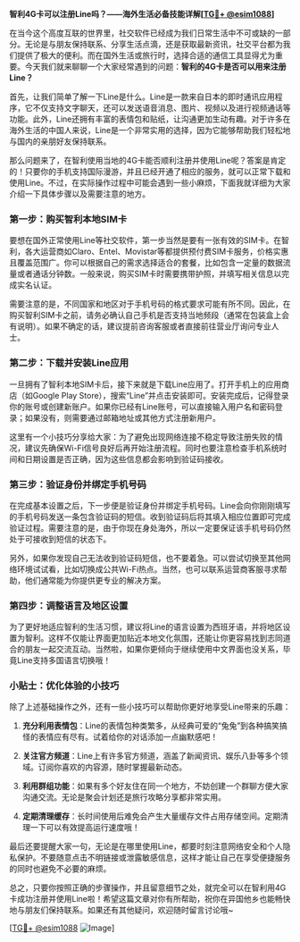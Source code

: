**智利4G卡可以注册Line吗？——海外生活必备技能详解[[TG💪+ @esim1088](https://t.me/s/esim1088)]**

在当今这个高度互联的世界里，社交软件已经成为我们日常生活中不可或缺的一部分。无论是与朋友保持联系、分享生活点滴，还是获取最新资讯，社交平台都为我们提供了极大的便利。而在国外生活或旅行时，选择合适的通信工具显得尤为重要。今天我们就来聊聊一个大家经常遇到的问题：**智利的4G卡是否可以用来注册Line？**

首先，让我们简单了解一下Line是什么。Line是一款来自日本的即时通讯应用程序，它不仅支持文字聊天，还可以发送语音消息、图片、视频以及进行视频通话等功能。此外，Line还拥有丰富的表情包和贴纸，让沟通更加生动有趣。对于许多在海外生活的中国人来说，Line是一个非常实用的选择，因为它能够帮助我们轻松地与国内的亲朋好友保持联系。

那么问题来了，在智利使用当地的4G卡能否顺利注册并使用Line呢？答案是肯定的！只要你的手机支持国际漫游，并且已经开通了相应的服务，就可以正常下载和使用Line。不过，在实际操作过程中可能会遇到一些小麻烦，下面我就详细为大家介绍一下具体步骤以及需要注意的地方。

### 第一步：购买智利本地SIM卡

要想在国外正常使用Line等社交软件，第一步当然是要有一张有效的SIM卡。在智利，各大运营商如Claro、Entel、Movistar等都提供预付费SIM卡服务，价格实惠且覆盖范围广。你可以根据自己的需求选择适合的套餐，比如包含一定量的数据流量或者通话分钟数。一般来说，购买SIM卡时需要携带护照，并填写相关信息以完成实名认证。

需要注意的是，不同国家和地区对于手机号码的格式要求可能有所不同。因此，在购买智利SIM卡之前，请务必确认自己手机是否支持当地频段（通常在包装盒上会有说明）。如果不确定的话，建议提前咨询客服或者直接前往营业厅询问专业人士。

### 第二步：下载并安装Line应用

一旦拥有了智利本地SIM卡后，接下来就是下载Line应用了。打开手机上的应用商店（如Google Play Store），搜索“Line”并点击安装即可。安装完成后，记得登录你的账号或创建新账户。如果你已经有Line账号，可以直接输入用户名和密码登录；如果没有，则需要通过邮箱地址或其他方式注册新用户。

这里有一个小技巧分享给大家：为了避免出现网络连接不稳定导致注册失败的情况，建议先确保Wi-Fi信号良好后再开始注册流程。同时也要注意检查手机系统时间和日期设置是否正确，因为这些信息都会影响到验证码接收。

### 第三步：验证身份并绑定手机号码

在完成基本设置之后，下一步便是验证身份并绑定手机号码。Line会向你刚刚填写的手机号码发送一条包含验证码的短信。收到验证码后将其填入相应位置即可完成验证过程。需要注意的是，由于你现在身处海外，所以一定要保证该手机号码仍然处于可接收到短信的状态下。

另外，如果你发现自己无法收到验证码短信，也不要着急。可以尝试切换至其他网络环境试试看，比如切换成公共Wi-Fi热点。当然，也可以联系运营商客服寻求帮助，他们通常能为你提供更专业的解决方案。

### 第四步：调整语言及地区设置

为了更好地适应智利的生活习惯，建议将Line的语言设置为西班牙语，并将地区设置为智利。这样不仅能让界面更加贴近本地文化氛围，还能让你更容易找到志同道合的朋友一起交流互动。当然啦，如果你更倾向于继续使用中文界面也没关系，毕竟Line支持多国语言切换哦！

### 小贴士：优化体验的小技巧

除了上述基础操作之外，还有一些小技巧可以帮助你更好地享受Line带来的乐趣：

1. **充分利用表情包**：Line的表情包种类繁多，从经典可爱的“兔兔”到各种搞笑搞怪的表情应有尽有。试着给你的对话添加一点幽默感吧！

2. **关注官方频道**：Line上有许多官方频道，涵盖了新闻资讯、娱乐八卦等多个领域。订阅你喜欢的内容源，随时掌握最新动态。

3. **利用群组功能**：如果有多个好友住在同一个地方，不妨创建一个群聊方便大家沟通交流。无论是聚会计划还是旅行攻略分享都非常实用。

4. **定期清理缓存**：长时间使用后难免会产生大量缓存文件占用存储空间。定期清理一下可以有效提高运行速度哦！

最后还要提醒大家一句，无论是在哪里使用Line，都要时刻注意网络安全和个人隐私保护。不要随意点击不明链接或泄露敏感信息，这样才能让自己在享受便捷服务的同时也避免不必要的麻烦。

总之，只要你按照正确的步骤操作，并且留意细节之处，就完全可以在智利用4G卡成功注册并使用Line啦！希望这篇文章对你有所帮助，祝你在异国他乡也能畅快地与朋友们保持联系。如果还有其他疑问，欢迎随时留言讨论哦~

[[TG💪+ @esim1088](https://t.me/s/esim1088) ![Image](https://i.postimg.cc/4NQfJmqS/Snipaste-2025-05-13-00-14-12.png)]